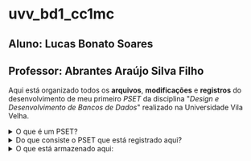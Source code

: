 # uvv_bd1_cc1mc
## Aluno: Lucas Bonato Soares
## Professor: Abrantes Araújo Silva Filho

Aqui está organizado todos os **arquivos**, **modificações** e **registros** do desenvolvimento de meu primeiro *PSET* da disciplina "*Design e Desenvolvimento de Bancos de Dados*" realizado na Universidade Vila Velha.

<details>
<summary>O que é um PSET?</summary>

> Um PSET, ou *Problem set*, é uma ferramenta utilizada no ensino onde o aluno deve resolver uma série de problemas com uma solução completa.
</details>

<details>
<summary> Do que consiste o PSET que está registrado aqui?</summary>
  
> O PSET consiste em uma série de atividades de conhecimento teórico e prático acerca de bancos de dados.
* Temos como base um diagrama ERD de um banco de dados chamado "Lojas UVV".
* Deve-se criar um script SQL que criará o banco de dados representado pelo ERD, preservando as entidades e relacionamentos do diagrama.
* Este script deve gerar todas as tabelas, colunas, constraints, chaves e comentários do banco de dados em uma sequência lógica comentada. 
* O desenvolvimento desse banco de dados deve ocorrer utilizando o PostgreSQL por meio da aplicação cliente de terminal Linux "psql".
* Também deve-se criar uma réplica do diagrama ERD utilizando o aplicativo de interface gráfica "Power Architect".
* Ao final do desenvolvimento do banco de dados, deve-se realizar também diversos scripts de consulta SQL para realizar relatórios requisitados pelo professor.
</details>

<details>
<summary>O que está armazenado aqui:</summary>
  
* O script SQL que cria o banco de dados e sua estrutura;
* O diagrama feito no Power Architect;
* Os scripts SQL de relatório;
</details>

